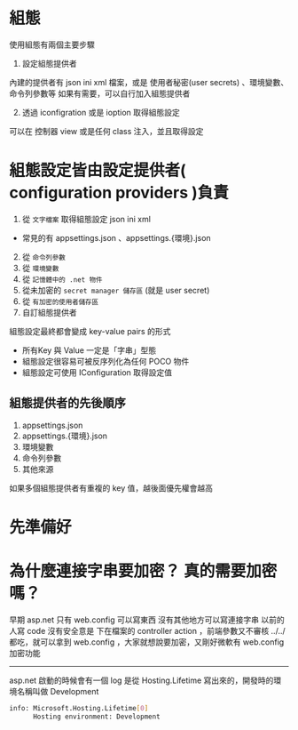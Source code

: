 # 組態

使用組態有兩個主要步驟

1. 設定組態提供者

內建的提供者有
json ini xml 檔案，或是 使用者秘密(user secrets) 、環境變數、命令列參數等
如果有需要，可以自行加入組態提供者

2. 透過 iconfigration 或是 ioption<T> 取得組態設定

可以在 控制器  view 或是任何 class 注入，並且取得設定


# 組態設定皆由設定提供者( configuration providers )負責

1. 從 `文字檔案` 取得組態設定  json  ini xml
- 常見的有 appsettings.json 、appsettings.{環境}.json
2. 從 `命令列參數` 
3. 從 `環境變數`
4. 從 `記憶體中的 .net 物件`
5. 從未加密的 `secret manager 儲存區` (就是 user secret)
6. 從 `有加密的使用者儲存區` 
7. 自訂組態提供者


組態設定最終都會變成 key-value pairs 的形式
- 所有Key 與 Value 一定是「字串」型態
- 組態設定很容易可被反序列化為任何 POCO 物件
- 組態設定可使用 IConfiguration 取得設定值

## 組態提供者的先後順序

1. appsettings.json
2. appsettings.{環境}.json
3. 環境變數
4. 命令列參數
5. 其他來源

如果多個組態提供者有重複的 key 值，越後面優先權會越高


# 先準備好

# 為什麼連接字串要加密？ 真的需要加密嗎？
早期 asp.net 只有 web.config 可以寫東西
沒有其他地方可以寫連接字串
以前的人寫 code 沒有安全意是
下在檔案的 controller action ，前端參數又不審核
../../ 都吃，就可以拿到 web.config ，大家就想說要加密，又剛好微軟有 web.config 加密功能


----

asp.net 啟動的時候會有一個 log 是從 Hosting.Lifetime 寫出來的，開發時的環境名稱叫做 Development
```sh
info: Microsoft.Hosting.Lifetime[0]
      Hosting environment: Development
```





